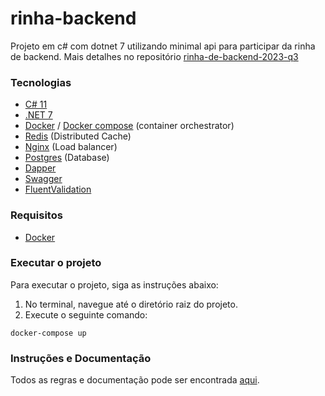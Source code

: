 # rinha-backend
Projeto em c# com dotnet 7 utilizando minimal api para participar da rinha de backend. Mais detalhes no repositório [rinha-de-backend-2023-q3](https://github.com/zanfranceschi/rinha-de-backend-2023-q3)

### Tecnologias
- [C# 11](https://learn.microsoft.com/en-us/dotnet/csharp/)
- [.NET 7](https://dotnet.microsoft.com/en-us/download/dotnet/7.0)
- [Docker](https://www.docker.com/) / [Docker compose](https://docs.docker.com/compose/) (container orchestrator)
- [Redis](https://redis.io/) (Distributed Cache)
- [Nginx](https://www.nginx.com/) (Load balancer)
- [Postgres](https://www.postgresql.org/) (Database)
- [Dapper](https://github.com/DapperLib/Dapper)
- [Swagger](https://swagger.io/)
- [FluentValidation](https://docs.fluentvalidation.net/en/latest/)

### Requisitos
  - [Docker](https://docs.docker.com/engine/install/)

### Executar o projeto
Para executar o projeto, siga as instruções abaixo:
1. No terminal, navegue até o diretório raiz do projeto.
1. Execute o seguinte comando:
```
docker-compose up
```

### Instruções e Documentação
Todos as regras e documentação pode ser encontrada [aqui](https://github.com/zanfranceschi/rinha-de-backend-2023-q3/blob/main/INSTRUCOES.md).